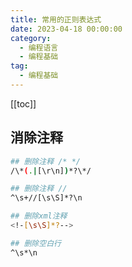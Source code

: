 ```yaml
---
title: 常用的正则表达式
date: 2023-04-18 00:00:00
category: 
  - 编程语言
  - 编程基础
tag: 
  - 编程基础
---
```


[[toc]]

## 消除注释

```bash
## 删除注释 /* */
/\*(.|[\r\n])*?\*/

## 删除注释 //
^\s+//[\s\S]*?\n

## 删除xml注释
<!-[\s\S]*?-->

## 删除空白行
^\s*\n
```
